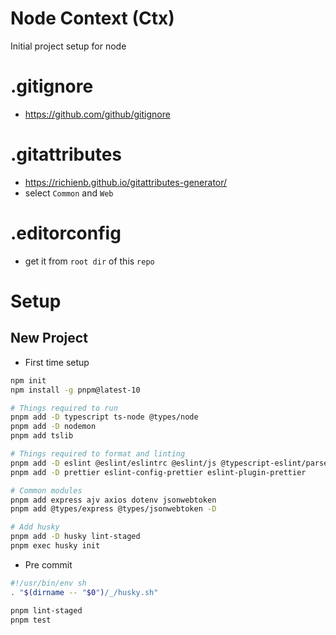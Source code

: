 # Node Context (Ctx)
Initial project setup for node

# .gitignore
- https://github.com/github/gitignore

# .gitattributes
- https://richienb.github.io/gitattributes-generator/
- select `Common` and `Web`


# .editorconfig
- get it from `root dir` of this `repo`

# Setup
## New Project
- First time setup
```sh
npm init
npm install -g pnpm@latest-10

# Things required to run
pnpm add -D typescript ts-node @types/node
pnpm add -D nodemon
pnpm add tslib

# Things required to format and linting
pnpm add -D eslint @eslint/eslintrc @eslint/js @typescript-eslint/parser @typescript-eslint/eslint-plugin
pnpm add -D prettier eslint-config-prettier eslint-plugin-prettier

# Common modules
pnpm add express ajv axios dotenv jsonwebtoken
pnpm add @types/express @types/jsonwebtoken -D

# Add husky
pnpm add -D husky lint-staged
pnpm exec husky init
```

- Pre commit
```sh
#!/usr/bin/env sh
. "$(dirname -- "$0")/_/husky.sh"

pnpm lint-staged
pnpm test
```

